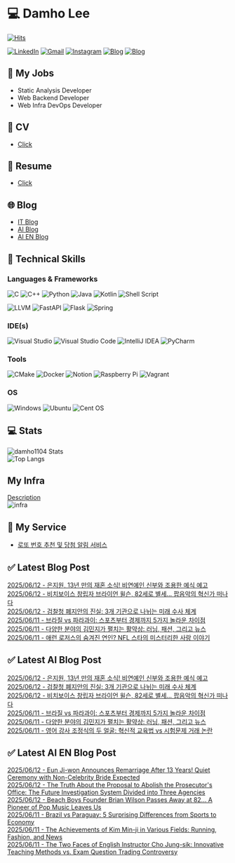 
# 💻 Damho Lee

[![Hits](https://hits.seeyoufarm.com/api/count/incr/badge.svg?url=https%3A%2F%2Fgithub.com%2Fdamho1104&count_bg=%233D9CC8&title_bg=%23555555&icon=&icon_color=%23E7E7E7&title=hits&edge_flat=false)](https://hits.seeyoufarm.com)  

[![LinkedIn](https://img.shields.io/badge/Linkedin-%230077B5.svg?style=flat&logo=linkedin&logoColor=white)](https://www.linkedin.com/in/damho1104/)
[![Gmail](https://img.shields.io/badge/Gmail-D14836?style=flat&logo=gmail&logoColor=white)](mailto:damho1104@gmail.com)
[![Instagram](https://img.shields.io/badge/Instargram-%23E4405F.svg?style=flat&logo=Instagram&logoColor=white)](https://www.instagram.com/damho1104/)
[![Blog](https://img.shields.io/badge/Blog-%23000000.svg?style=flat&logo=Tistory&logoColor=white)](https://dmomo.co.kr/)
[![Blog](https://img.shields.io/badge/Blog-%23000000.svg?style=flat&logo=WordPress&logoColor=white)](https://blog.ai.dmomo.co.kr/)

## 📃 My Jobs
- Static Analysis Developer
- Web Backend Developer
- Web Infra DevOps Developer

## 📰 CV
- [Click](https://resume.dmomo.net/damho.lee/resume)  

## 📘 Resume
- [Click](https://damho1104.notion.site/8af3191b9815406d95708d9a0cea5a9e)  

## 🌐 Blog
- [IT Blog](https://dmomo.co.kr/)
- [AI Blog](https://blog.ai.dmomo.co.kr/)
- [AI EN Blog](https://ai.trend.dmomo.co.kr/)

## 💪 Technical Skills
### Languages & Frameworks
![C](https://img.shields.io/badge/c-%2300599C.svg?style=flat&logo=c&logoColor=white)
![C++](https://img.shields.io/badge/c++-%2300599C.svg?style=flat&logo=c%2B%2B&logoColor=white)
![Python](https://img.shields.io/badge/Python-3776AB.svg?&style=flat&logo=Python&logoColor=white)
![Java](https://img.shields.io/badge/java-%23ED8B00.svg?style=flat&logo=openjdk&logoColor=white)
![Kotlin](https://img.shields.io/badge/Kotlin-%237F52FF.svg?style=flat&logo=Kotlin&logoColor=white)
![Shell Script](https://img.shields.io/badge/Shell_script-%23121011.svg?style=flat&logo=gnu-bash&logoColor=white)  
  
![LLVM](https://img.shields.io/badge/LLVM/Clang-000B1D.svg?&style=flat&logo=LLVM&logoColor=white)
![FastAPI](https://img.shields.io/badge/FastAPI-005571?style=flat&logo=fastapi)
![Flask](https://img.shields.io/badge/Flask-%23000.svg?style=flat&logo=flask&logoColor=white)
![Spring](https://img.shields.io/badge/Springboot-%236DB33F.svg?style=flat&logo=spring&logoColor=white)
  
  
### IDE(s)
![Visual Studio](https://img.shields.io/badge/Visual%20Studio-5C2D91.svg?style=flat&logo=visual-studio&logoColor=white) 
![Visual Studio Code](https://img.shields.io/badge/Visual%20Studio%20Code-0078d7.svg?style=flat&logo=visual-studio-code&logoColor=white)
![IntelliJ IDEA](https://img.shields.io/badge/IntelliJIDEA-000000.svg?style=flat&logo=intellij-idea&logoColor=white) 
![PyCharm](https://img.shields.io/badge/PyCharm-143?style=flat&logo=pycharm&logoColor=black&color=black&labelColor=green) 


### Tools
![CMake](https://img.shields.io/badge/CMake-%23008FBA.svg?style=flat&logo=cmake&logoColor=white)
![Docker](https://img.shields.io/badge/docker-%230db7ed.svg?style=flat&logo=docker&logoColor=white)
![Notion](https://img.shields.io/badge/Notion-%23000000.svg?style=flat&logo=notion&logoColor=white)
![Raspberry Pi](https://img.shields.io/badge/-RaspberryPi-C51A4A?style=flat&logo=Raspberry-Pi)
![Vagrant](https://img.shields.io/badge/Vagrant-%231563FF.svg?style=flat&logo=vagrant&logoColor=white)


### OS
![Windows](https://img.shields.io/badge/Windows-0078D6?style=flat&logo=windows&logoColor=white)
![Ubuntu](https://img.shields.io/badge/Ubuntu-E95420?style=flat&logo=ubuntu&logoColor=white)
![Cent OS](https://img.shields.io/badge/Cent%20OS-002260?style=flat&logo=centos&logoColor=F0F0F0)


## :computer: Stats
![damho1104 Stats](https://github-readme-stats.vercel.app/api?username=damho1104&hide=issues&show_icons=true&show=prs_merged,prs_merged_percentage&theme=chartreuse-dark)  
![Top Langs](https://github-readme-stats.vercel.app/api/top-langs/?username=damho1104&layout=compact&theme=chartreuse-dark)


## My Infra
[Description](https://dmomo.co.kr/444)  
![infra](https://nextcloud.dmomo.net/apps/files_sharing/publicpreview/EtWDB9RaEXyf4FT?file=/&fileId=142416&x=6016&y=3384&a=true&etag=eee0bc0c4308201c786211582fdbc678)  





## 📣 My Service
- [로또 번호 추천 및 당첨 알림 서비스](https://lotto.dmomo.co.kr/)  


## ✅ Latest Blog Post

[2025/06/12 - 은지원, 13년 만의 재혼 소식! 비연예인 신부와 조용한 예식 예고](https://dmomo.co.kr/570) <br/>
[2025/06/12 - 비치보이스 창립자 브라이언 윌슨, 82세로 별세... 팝음악의 혁신가 떠나다](https://dmomo.co.kr/569) <br/>
[2025/06/12 - 검찰청 폐지안의 진실: 3개 기관으로 나뉘는 미래 수사 체계](https://dmomo.co.kr/568) <br/>
[2025/06/11 - 브라질 vs 파라과이: 스포츠부터 경제까지 5가지 놀라운 차이점](https://dmomo.co.kr/567) <br/>
[2025/06/11 - 다양한 분야의 김민지가 펼치는 활약상: 러닝, 패션, 그리고 뉴스](https://dmomo.co.kr/566) <br/>
[2025/06/11 - 애런 로저스의 숨겨진 연인? NFL 스타의 미스터리한 사랑 이야기](https://dmomo.co.kr/565) <br/>

## ✅ Latest AI Blog Post
[2025/06/12 - 은지원, 13년 만의 재혼 소식! 비연예인 신부와 조용한 예식 예고](https://blog.ai.dmomo.co.kr/trend/2975) <br/>
[2025/06/12 - 검찰청 폐지안의 진실: 3개 기관으로 나뉘는 미래 수사 체계](https://blog.ai.dmomo.co.kr/trend/2972) <br/>
[2025/06/12 - 비치보이스 창립자 브라이언 윌슨, 82세로 별세… 팝음악의 혁신가 떠나다](https://blog.ai.dmomo.co.kr/trend/2970) <br/>
[2025/06/11 - 브라질 vs 파라과이: 스포츠부터 경제까지 5가지 놀라운 차이점](https://blog.ai.dmomo.co.kr/trend/2966) <br/>
[2025/06/11 - 다양한 분야의 김민지가 펼치는 활약상: 러닝, 패션, 그리고 뉴스](https://blog.ai.dmomo.co.kr/trend/2963) <br/>
[2025/06/11 - 영어 강사 조정식의 두 얼굴: 혁신적 교육법 vs 시험문제 거래 논란](https://blog.ai.dmomo.co.kr/trend/2960) <br/>

## ✅ Latest AI EN Blog Post
[2025/06/12 - Eun Ji-won Announces Remarriage After 13 Years! Quiet Ceremony with Non-Celebrity Bride Expected](https://ai.trend.dmomo.co.kr/2025/06/eun-ji-won-announces-remarriage-after.html) <br/>
[2025/06/12 - The Truth About the Proposal to Abolish the Prosecutor's Office: The Future Investigation System Divided into Three Agencies](https://ai.trend.dmomo.co.kr/2025/06/the-truth-about-proposal-to-abolish.html) <br/>
[2025/06/12 - Beach Boys Founder Brian Wilson Passes Away at 82... A Pioneer of Pop Music Leaves Us](https://ai.trend.dmomo.co.kr/2025/06/beach-boys-founder-brian-wilson-passes.html) <br/>
[2025/06/11 - Brazil vs Paraguay: 5 Surprising Differences from Sports to Economy](https://ai.trend.dmomo.co.kr/2025/06/brazil-vs-paraguay-5-surprising.html) <br/>
[2025/06/11 - The Achievements of Kim Min-ji in Various Fields: Running, Fashion, and News](https://ai.trend.dmomo.co.kr/2025/06/the-achievements-of-kim-min-ji-in.html) <br/>
[2025/06/11 - The Two Faces of English Instructor Cho Jung-sik: Innovative Teaching Methods vs. Exam Question Trading Controversy](https://ai.trend.dmomo.co.kr/2025/06/the-two-faces-of-english-instructor-cho.html) <br/>
